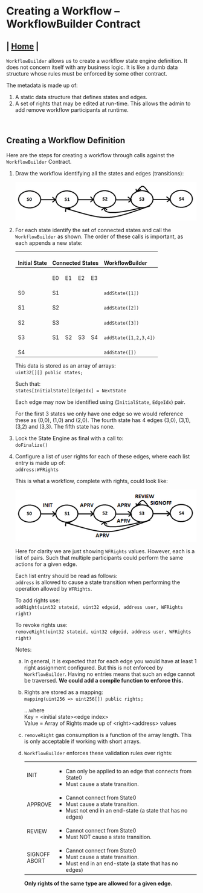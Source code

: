 # Creating a Workflow – WorkflowBuilder Contract

| [Home](../README.md) |
------------------------

``WorkflowBuilder`` allows us to create a workflow state engine definition. It does not concern itself with any business logic. It is like a dumb data structure whose rules must be enforced by some other contract.

The metadata is made up of:
1. A static data structure that defines states and edges.
1. A set of rights that may be edited at run-time. This allows the admin to add remove workflow participants at runtime.

<BR />

## Creating a Workflow Definition

Here are the steps for creating a workflow through calls against the ``WorkflowBuilder`` Contract.

1. Draw the workflow identifying all the states and edges (transitions):

    ![Workflow States](./img/img00_wfbuilder_states.png)

1. For each state identify the set of connected states and call the ``WorkflowBuilder`` as shown. The order of these calls is important, as each appends a new state:

    <table class="tg">
    <thead>
    <tr>
        <th class="tg-ri3q">   <br>Initial State   </th>
        <th class="tg-ri3q" colspan="4">   <br>Connected States   </th>
        <th class="tg-ri3q">   <br>WorkflowBuilder   </th>
    </tr>
    </thead>
    <tbody>
    <tr>
        <td class="tg-0pky">   <br>    </td>
        <td class="tg-0pky">   <br>E0   </td>
        <td class="tg-0pky">   <br>E1   </td>
        <td class="tg-0pky">   <br>E2   </td>
        <td class="tg-0pky">   <br>E3   </td>
        <td class="tg-0pky">   <br>    </td>
    </tr>
    <tr>
        <td class="tg-0pky">   <br>S0   </td>
        <td class="tg-0pky">   <br>S1   </td>
        <td class="tg-0pky">   <br>    </td>
        <td class="tg-0pky">   <br>    </td>
        <td class="tg-0pky">   <br>    </td>
        <td class="tg-0pky">   <br><code>addState([1])</code>   </td>
    </tr>
    <tr>
        <td class="tg-0pky">   <br>S1   </td>
        <td class="tg-0pky">   <br>S2   </td>
        <td class="tg-0pky">   <br>    </td>
        <td class="tg-0pky">   <br>    </td>
        <td class="tg-0pky">   <br>    </td>
        <td class="tg-0pky">   <br><code>addState([2])</code>  </td>
    </tr>
    <tr>
        <td class="tg-0pky">   <br>S2   </td>
        <td class="tg-0pky">   <br>S3   </td>
        <td class="tg-0pky">   <br>    </td>
        <td class="tg-0pky">   <br>    </td>
        <td class="tg-0pky">   <br>    </td>
        <td class="tg-0pky">   <br><code>addState([3])</code>  </td>
    </tr>
    <tr>
        <td class="tg-0pky">   <br>S3   </td>
        <td class="tg-0pky">   <br>S1   </td>
        <td class="tg-0pky">   <br>S2   </td>
        <td class="tg-0pky">   <br>S3   </td>
        <td class="tg-0pky">   <br>S4   </td>
        <td class="tg-0pky">   <br><code>addState([1,2,3,4])</code>   </td>
    </tr>
    <tr>
        <td class="tg-0pky">   <br>S4   </td>
        <td class="tg-0pky">   <br>    </td>
        <td class="tg-0pky">   <br>    </td>
        <td class="tg-0pky">   <br>    </td>
        <td class="tg-0pky">   <br>    </td>
        <td class="tg-0pky">   <br><code>addState([])</code>   </td>
    </tr>
    </tbody>
    </table>

	This data is stored as an array of arrays: <BR />
	``uint32[][] public states;``
    
    Such that: <BR />
    ``states[InitialState][EdgeIdx] = NextState``

    Each edge may now be identified using (``InitialState``, ``EdgeIdx``) pair. 

    For the first 3 states we only have one edge so we would reference these as (0,0), (1,0) and (2,0). The fourth state has 4 edges (3,0), (3,1), (3,2) and (3,3). The fifth state has none.


1. Lock the State Engine as final with a call to: <BR />
``doFinalize()``

1. Configure a list of user rights for each of these edges, where each list entry is made up of: <BR />
``address:WFRights``

    This is what a workflow, complete with rights, could look like:

    ![Workflow States](./img/img01_wfbuilder_rights.png)    

    Here for clarity we are just showing ``WFRights`` values. However, each is a list of pairs. Such that multiple participants could perform the same actions for a given edge.

    Each list entry should be read as follows: <BR />
    ``address`` is allowed to cause a state transition when performing the operation allowed by ``WFRights``. 

    To add rights use: <BR />
    ``addRight(uint32 stateid, uint32 edgeid, address user, WFRights right)``

    To revoke rights use: <BR />
    ``removeRight(uint32 stateid, uint32 edgeid, address user, WFRights right)``

    Notes:
    <ol type="a">
    <li>
    <p>In general, it is expected that for each edge you would have at least 1 right assignment configured. But this is not enforced by <code>WorkflowBuilder</code>. Having no entries means that such an edge cannot be traversed. <b>We could add a compile function to enforce this.</b></p>
    </li>

    <li>
    <p>Rights are stored as a mapping: <BR />
    <code>mapping(uint256 => uint256[]) public rights;</code></p>

    <p>...where  <BR />
    Key = &lt;initial state&gt;&lt;edge index&gt; <BR />
    Value = Array of Rights made up of &lt;right&gt;&lt;address&gt; values</p>
    </li>

    <li>
    <p><code>removeRight</code> gas consumption is a function of the array length. This is only acceptable if working with short arrays.</p>
    </li>

    <li>
    <p><code>WorkflowBuilder</code> enforces these validation rules over rights:</p>

    <table class="tg">
    <tbody>
    <tr>
        <td class="tg-0pky">INIT</td>
        <td class="tg-0pky">
        <ul> 
        <li>Can only be applied to an edge that connects from State0</li>
        <li>Must cause a state transition. </li>
        </ul> 
        </td>
    </tr>
    <tr>
        <td class="tg-0pky">APPROVE</td>
        <td class="tg-0pky">   
        <ul> 
        <li>Cannot connect from State0</li>   
        <li>Must cause a state transition.</li>   
        <li>Must not end in an end-state (a   state that has no edges)</li>
        </ul> 
        </td>
    </tr>
    <tr>
        <td class="tg-0pky">REVIEW</td>
        <td class="tg-0pky">   
        <ul> 
        <li>Cannot connect from State0</li>
        <li>Must NOT cause a state transition.</li>
        </ul> 
        </td>
    </tr>
    <tr>
        <td class="tg-0pky">SIGNOFF<br>   
        ABORT</td>
        <td class="tg-0pky">
        <ul> 
        <li>Cannot connect from State0</li>
        <li>Must cause a state transition.</li>
        <li>Must end in an end-state (a state that has no edges)</li>
        </ul> 
        </td>
    </tr>
    </tbody>
    </table>
    <p><b>Only rights of the   same type are allowed for a given edge.</b></p>
    </li>
    </ol>




